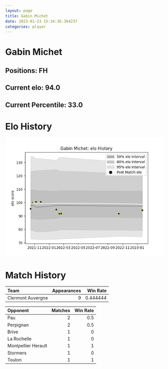 ```yaml
---  
layout: page  
title: Gabin Michet  
date: 2023-01-23 15:34:36.364237  
categories: player  
---
```

# Gabin Michet

## Positions: FH

## Current elo: 94.0

## Current Percentile: 33.0

# Elo History


![elo history](history_GabinMichet.png)
# Match History


| Team              |   Appearances |   Win Rate |
|:------------------|--------------:|-----------:|
| Clermont Auvergne |             9 |   0.444444 |

| Opponent            |   Matches |   Win Rate |
|:--------------------|----------:|-----------:|
| Pau                 |         2 |        0.5 |
| Perpignan           |         2 |        0.5 |
| Brive               |         1 |        0   |
| La Rochelle         |         1 |        0   |
| Montpellier Herault |         1 |        1   |
| Stormers            |         1 |        0   |
| Toulon              |         1 |        1   |